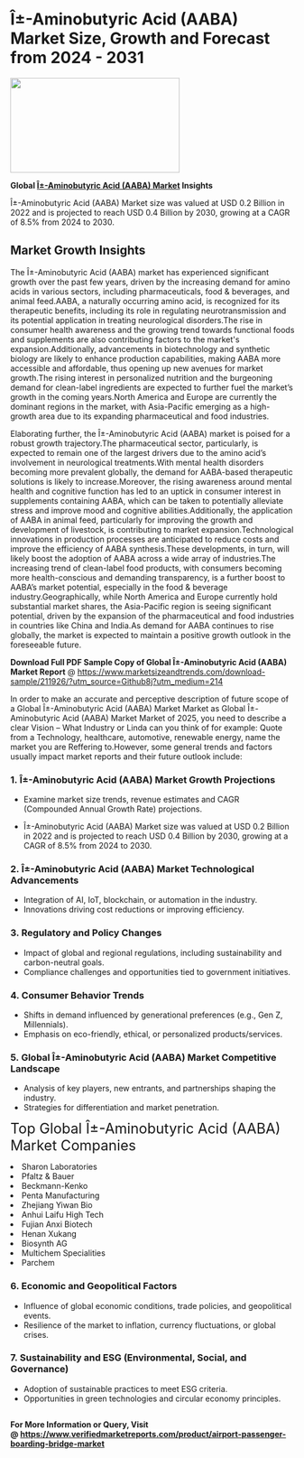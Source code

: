 <H1>Î±-Aminobutyric Acid (AABA) Market Size, Growth and Forecast from 2024 - 2031</H1><img class="aligncenter size-medium wp-image-584254" src="https://thirdeyenews.in/wp-content/uploads/2024/09/Global-Market-Research-300x168.jpeg" alt="" width="300" height="168" /><p><strong>Global&nbsp;<a href="https://www.marketsizeandtrends.com/download-sample/211926/?utm_source=Github8j?utm_medium=214">Î±-Aminobutyric Acid (AABA) Market</a> Insights</strong></p><p>Î±-Aminobutyric Acid (AABA) Market size was valued at USD 0.2 Billion in 2022 and is projected to reach USD 0.4 Billion by 2030, growing at a CAGR of 8.5% from 2024 to 2030.</p><p><h2>Market Growth Insights</h2> <p>The Î±-Aminobutyric Acid (AABA) market has experienced significant growth over the past few years, driven by the increasing demand for amino acids in various sectors, including pharmaceuticals, food & beverages, and animal feed.AABA, a naturally occurring amino acid, is recognized for its therapeutic benefits, including its role in regulating neurotransmission and its potential application in treating neurological disorders.The rise in consumer health awareness and the growing trend towards functional foods and supplements are also contributing factors to the market's expansion.Additionally, advancements in biotechnology and synthetic biology are likely to enhance production capabilities, making AABA more accessible and affordable, thus opening up new avenues for market growth.The rising interest in personalized nutrition and the burgeoning demand for clean-label ingredients are expected to further fuel the market’s growth in the coming years.North America and Europe are currently the dominant regions in the market, with Asia-Pacific emerging as a high-growth area due to its expanding pharmaceutical and food industries.</p> <p>Elaborating further, the Î±-Aminobutyric Acid (AABA) market is poised for a robust growth trajectory.The pharmaceutical sector, particularly, is expected to remain one of the largest drivers due to the amino acid’s involvement in neurological treatments.With mental health disorders becoming more prevalent globally, the demand for AABA-based therapeutic solutions is likely to increase.Moreover, the rising awareness around mental health and cognitive function has led to an uptick in consumer interest in supplements containing AABA, which can be taken to potentially alleviate stress and improve mood and cognitive abilities.Additionally, the application of AABA in animal feed, particularly for improving the growth and development of livestock, is contributing to market expansion.Technological innovations in production processes are anticipated to reduce costs and improve the efficiency of AABA synthesis.These developments, in turn, will likely boost the adoption of AABA across a wide array of industries.The increasing trend of clean-label food products, with consumers becoming more health-conscious and demanding transparency, is a further boost to AABA’s market potential, especially in the food & beverage industry.Geographically, while North America and Europe currently hold substantial market shares, the Asia-Pacific region is seeing significant potential, driven by the expansion of the pharmaceutical and food industries in countries like China and India.As demand for AABA continues to rise globally, the market is expected to maintain a positive growth outlook in the foreseeable future.</p> <p><span class=""><strong>Download Full PDF Sample Copy of Global Î±-Aminobutyric Acid (AABA) Market Report</strong> @ <a href="https://www.marketsizeandtrends.com/download-sample/211926/?utm_source=Github8j?utm_medium=214" target="_blank">https://www.marketsizeandtrends.com/download-sample/211926/?utm_source=Github8j?utm_medium=214</a></span></p><p>In order to make an accurate and perceptive description of future scope of a Global&nbsp;Î±-Aminobutyric Acid (AABA) Market Market as Global&nbsp;Î±-Aminobutyric Acid (AABA) Market Market of 2025, you need to describe a clear Vision &ndash; What Industry or Linda can you think of for example: Quote from a Technology, healthcare, automotive, renewable energy, name the market you are Reffering to.However, some general trends and factors usually impact market reports and their future outlook include:</p><h3>1.&nbsp;<strong>Î±-Aminobutyric Acid (AABA) Market Growth Projections</strong></h3><ul><li>Examine market size trends, revenue estimates and CAGR (Compounded Annual Growth Rate) projections.</li><li><p>Î±-Aminobutyric Acid (AABA) Market size was valued at USD 0.2 Billion in 2022 and is projected to reach USD 0.4 Billion by 2030, growing at a CAGR of 8.5% from 2024 to 2030.</p></li></ul><h3>2.&nbsp;<strong>Î±-Aminobutyric Acid (AABA) Market Technological Advancements</strong></h3><ul><li>Integration of AI, IoT, blockchain, or automation in the industry.</li><li>Innovations driving cost reductions or improving efficiency.</li></ul><h3>3.&nbsp;<strong>Regulatory and Policy Changes</strong></h3><ul><li>Impact of global and regional regulations, including sustainability and carbon-neutral goals.</li><li>Compliance challenges and opportunities tied to government initiatives.</li></ul><h3>4.&nbsp;<strong>Consumer Behavior Trends</strong></h3><ul><li>Shifts in demand influenced by generational preferences (e.g., Gen Z, Millennials).</li><li>Emphasis on eco-friendly, ethical, or personalized products/services.</li></ul><h3>5.&nbsp;<strong>Global Î±-Aminobutyric Acid (AABA) Market Competitive Landscape</strong></h3><ul><li>Analysis of key players, new entrants, and partnerships shaping the industry.</li><li>Strategies for differentiation and market penetration.</li></ul><p data-pm-slice="1 1 []"><span style="color: inherit; font-family: inherit; font-size: 25px;">Top Global Î±-Aminobutyric Acid (AABA) Market Companies</span></p><div class="" data-test-id=""><p><li>Sharon Laboratories</li><li> Pfaltz & Bauer</li><li> Beckmann-Kenko</li><li> Penta Manufacturing</li><li> Zhejiang Yiwan Bio</li><li> Anhui Laifu High Tech</li><li> Fujian Anxi Biotech</li><li> Henan Xukang</li><li> Biosynth AG</li><li> Multichem Specialities</li><li> Parchem</li></p></div><h3>6.&nbsp;<strong>Economic and Geopolitical Factors</strong></h3><ul><li>Influence of global economic conditions, trade policies, and geopolitical events.</li><li>Resilience of the market to inflation, currency fluctuations, or global crises.</li></ul><h3>7.&nbsp;<strong>Sustainability and ESG (Environmental, Social, and Governance)</strong></h3><ul><li>Adoption of sustainable practices to meet ESG criteria.</li><li>Opportunities in green technologies and circular economy principles.</li></ul><h2><strong style="font-size: 14px;">For More Information or Query, Visit @&nbsp;</strong><a style="background-color: #ffffff; font-size: 14px;" href="https://www.marketsizeandtrends.com/report/Î±-aminobutyric-acid-aaba-market/" target="_blank">https://www.verifiedmarketreports.com/product/airport-passenger-boarding-bridge-market</a></h2>